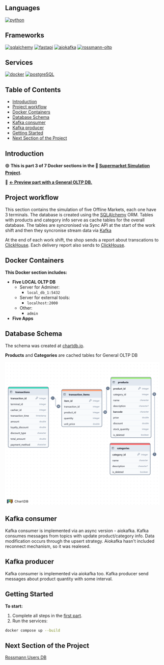 <!-- omit in toc -->
## Languages
[![python](https://img.shields.io/badge/python-3.11-d6123c?color=white&labelColor=d6123c&logo=python&logoColor=white)](https://www.python.org/)

<!-- omit in toc -->
## Frameworks
[![sqlalchemy](https://img.shields.io/badge/sqlalchemy-2.0.41-d6123c?color=white&labelColor=d6123c&logo=sqlalchemy&logoColor=white)](https://www.sqlalchemy.org/)
[![fastapi](https://img.shields.io/badge/fastapi-0.115.12-d6123c?color=white&labelColor=d6123c&logo=fastapi&logoColor=white)](https://fastapi.tiangolo.com/)
[![aiokafka](https://img.shields.io/badge/aiokafka-0.12.0-d6123c?color=white&labelColor=d6123c&logo=apachekafka&logoColor=white)](https://aiokafka.readthedocs.io/)
[![rossmann-oltp](https://img.shields.io/badge/rossmann--oltp-d6123c?color=white&labelColor=d6123c)](https://github.com/SerhiiDolhopolov/rossmann_oltp)

<!-- omit in toc -->
## Services
[![docker](https://img.shields.io/badge/docker-d6123c?style=for-the-badge&logo=docker&logoColor=white)](https://www.docker.com/)
[![postgreSQL](https://img.shields.io/badge/postgresql-d6123c?style=for-the-badge&logo=postgresql&logoColor=white)](https://www.postgresql.org/)

<!-- omit in toc -->
## Table of Contents
- [Introduction](#introduction)
- [Project workflow](#project-workflow)
- [Docker Containers](#docker-containers)
- [Database Schema](#database-schema)
- [Kafka consumer](#kafka-consumer)
- [Kafka producer](#kafka-producer)
- [Getting Started](#getting-started)
- [Next Section of the Project](#next-section-of-the-project)

## Introduction
🟢 **This is part 3 of 7 Docker sections in the 🔴 [Supermarket Simulation Project](https://github.com/SerhiiDolhopolov/rossmann_services).**

🔵 [**<- Preview part with a General OLTP DB.**](https://github.com/SerhiiDolhopolov/rossmann_oltp)

## Project workflow
This section contains the simulation of five Offline Markets, each one have 3 terminals. The database is created using the [SQLAlchemy](https://www.sqlalchemy.org/) ORM. Tables with products and category info serve as cache tables for the overall database. The tables are syncronised via Sync API at the start of the work shift and then they syncronise stream data via [Kafka](https://kafka.apache.org/)

At the end of each work shift, the shop sends a report about transcations to [ClickHouse](https://clickhouse.com/). Each delivery report also sends to [ClickHouse](https://clickhouse.com/).

## Docker Containers
**This Docker section includes:**
  - **Five LOCAL OLTP DB**
    - Server for Adminer:
      - `local_db_1:5432`
    - Server for external tools:
      - `localhost:2000`
    - Other:
      - `admin`
  - **Five Apps**

## Database Schema
The schema was created at [chartdb.io](https://chartdb.io/).

**Products** and **Categories** are cached tables for General OLTP DB

![Local OLTP Schema](images/local_db.png)

## Kafka consumer
Kafka consumer is implemented via an async version - aiokafka. Kafka consumes messages from topics with update product/category info. Data modification occurs through the upsert strategy. Aiokafka hasn't included reconnect mechanism, so it was realesed.

## Kafka producer
Kafka consumer is implemented via aiokafka too. Kafka producer send messages about product quantity with some interval.

## Getting Started
**To start:**
1. Complete all steps in the [first part](https://github.com/SerhiiDolhopolov/rossmann_services).
2. Run the services:
```bash
docker compose up --build
```

## Next Section of the Project

[Rossmann Users DB](https://github.com/SerhiiDolhopolov/rossmann_users_db)
